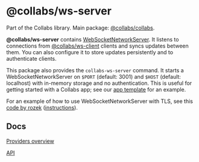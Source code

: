 # @collabs/ws-server

Part of the Collabs library. Main package: [@collabs/collabs](https://www.npmjs.com/package/@collabs/collabs).

**@collabs/ws-server** contains [WebSocketNetworkServer](https://collabs.readthedocs.io/en/latest/api/ws-server/classes/WebSocketNetworkServer.html). It listens to connections from [@collabs/ws-client](https://www.npmjs.com/package/@collabs/ws-client) clients and syncs updates between them. You can also configure it to store updates persistently and to authenticate clients.

This package also provides the `collabs-ws-server` command. It starts a WebSocketNetworkServer on `$PORT` (default: 3001) and `$HOST` (default: localhost) with in-memory storage and no authentication. This is useful for getting started with a Collabs app; see our [app template](https://github.com/composablesys/collabs-template-app) for an example.

For an example of how to use WebSocketNetworkServer with TLS, see this [code by rozek](https://github.com/rozek/collabs/blob/master/ws-server/bin/collabs-ws-server.js) ([instructions](https://github.com/rozek/collabs/tree/master/ws-server#how-to-use-the-collabs-ws-server-command)).

## Docs

[Providers overview](https://collabs.readthedocs.io/en/latest/guide/providers.html)

[API](https://collabs.readthedocs.io/en/latest/api/ws-server)
